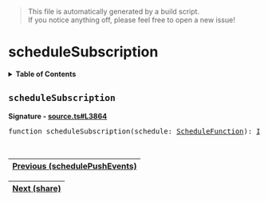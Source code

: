 > This file is automatically generated by a build script.<br>If you notice anything off, please feel free to open a new issue!

# scheduleSubscription

<details><summary><b>Table of Contents</b></summary>

1. [<code>scheduleSubscription</code>](#scheduleSubscription)</details>

## <a name="scheduleSubscription"></a><code>scheduleSubscription</code>

<b>Signature - [source.ts#L3864](..\/..\/packages\/core\/src\/source.ts#L3864)</b>

<pre>function scheduleSubscription(schedule: <a href="../06-api-schedule-functions/00-ScheduleFunction.md#ScheduleFunction">ScheduleFunction</a>): <a href="001-IdentityOperator.md#IdentityOperator">IdentityOperator</a></pre><br>

| [Previous \(schedulePushEvents\)](064-schedulePushEvents.md#readme) |
| --- |

<div align="right">

| [Next \(share\)](066-share.md#readme) |
| --- |
</div>
